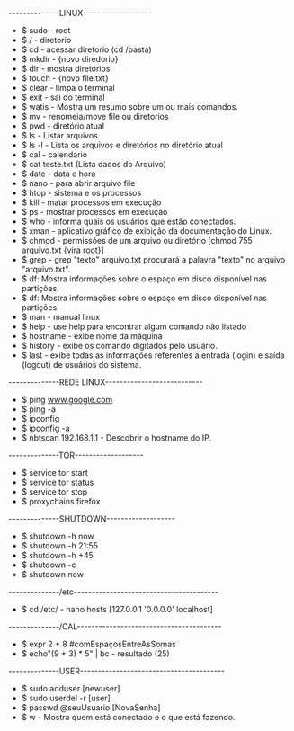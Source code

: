 --------------LINUX------------------- 
- $ sudo - root
- $ / - diretorio
- $ cd - acessar diretorio (cd /pasta)
- $ mkdir - {novo diredorio}
- $ dir - mostra diretórios
- $ touch - {novo file.txt}
- $ clear - limpa o terminal
- $ exit - sai do terminal
- $ watis - Mostra um resumo sobre um ou mais comandos.
- $ mv - renomeia/move file ou diretorios
- $ pwd - diretório atual
- $ ls - Listar arquivos
- $ ls -l - Lista os arquivos e diretórios no diretório atual
- $ cal - calendario
- $ cat teste.txt (Lista dados do Arquivo)
- $ date - data e hora
- $ nano - para abrir arquivo file
- $ htop - sistema e os processos
- $ kill - matar processos em execução
- $ ps - mostrar processos em execução
- $ who - informa quais os usuários que estão conectados.
- $ xman - aplicativo gráfico de exibição da documentação do Linux.
- $ chmod - permissões de um arquivo ou diretório [chmod 755 arquivo.txt {vira root}]
- $ grep - grep "texto" arquivo.txt procurará a palavra "texto" no arquivo "arquivo.txt".
- $ df: Mostra informações sobre o espaço em disco disponível nas partições.
- $ df: Mostra informações sobre o espaço em disco disponível nas partições.
- $ man - manual linux
- $ help - use help para encontrar algum comando não listado
- $ hostname - exibe nome da máquina
- $ history - exibe os comando digitados pelo usuário.
- $ last - exibe todas as informações referentes a entrada (login) e saída (logout) de usuários do sistema.
  
 --------------REDE LINUX--------------------------- 
- $ ping www.google.com
- $ ping -a
- $ ipconfig
- $ ipconfig -a
- $ nbtscan 192.168.1.1 - Descobrir o hostname do IP.
  
--------------TOR-------------------
- $ service tor start
- $ service tor status
- $ service tor stop
- $ proxychains firefox
  
--------------SHUTDOWN------------------- 
- $ shutdown -h now
- $ shutdown -h 21:55
- $ shutdown -h +45
- $ shutdown -c
- $ shutdown now

--------------/etc----------------------------------------
- $ cd /etc/ - nano hosts [127.0.0.1 '0.0.0.0' localhost]
  
--------------/CAL---------------------------------------- 
- $ expr 2 + 8 #comEspaçosEntreAsSomas
- $ echo"(9 + 3) * 5" | bc - resultado (25)
  
--------------USER---------------------------------------- 
- $ sudo adduser [newuser]
- $ sudo userdel -r [user]
- $ passwd @seuUsuario [NovaSenha]
- $ w - Mostra quem está conectado e o que está fazendo.

